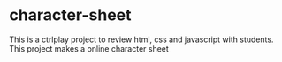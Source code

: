 # character-sheet
This is a ctrlplay project to review html, css and javascript with students. This project makes a online character sheet

